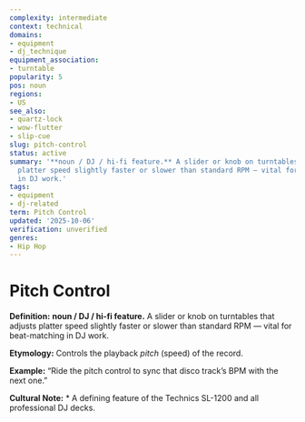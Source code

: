 ```yaml
---
complexity: intermediate
context: technical
domains:
- equipment
- dj_technique
equipment_association:
- turntable
popularity: 5
pos: noun
regions:
- US
see_also:
- quartz-lock
- wow-flutter
- slip-cue
slug: pitch-control
status: active
summary: '**noun / DJ / hi-fi feature.** A slider or knob on turntables that adjusts
  platter speed slightly faster or slower than standard RPM — vital for beat-matching
  in DJ work.'
tags:
- equipment
- dj-related
term: Pitch Control
updated: '2025-10-06'
verification: unverified
genres:
- Hip Hop
---
```


# Pitch Control

**Definition:** **noun / DJ / hi-fi feature.** A slider or knob on turntables that adjusts platter speed slightly faster or slower than standard RPM — vital for beat-matching in DJ work.

**Etymology:** Controls the playback *pitch* (speed) of the record.

**Example:** “Ride the pitch control to sync that disco track’s BPM with the next one.”

**Cultural Note:** * A defining feature of the Technics SL-1200 and all professional DJ decks.

